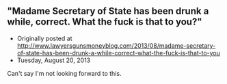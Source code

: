 ## "Madame Secretary of State has been drunk a while, correct. What the fuck is that to you?"

 * Originally posted at http://www.lawyersgunsmoneyblog.com/2013/08/madame-secretary-of-state-has-been-drunk-a-while-correct-what-the-fuck-is-that-to-you
 * Tuesday, August 20, 2013

Can't say I'm not looking forward to this.